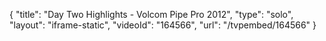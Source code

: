 {
    "title": "Day Two Highlights - Volcom Pipe Pro 2012",
    "type": "solo",
    "layout": "iframe-static",
    "videoId": "164566",
    "url": "\/tvpembed\/164566"
}